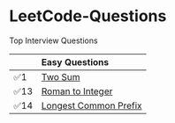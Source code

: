 # LeetCode-Questions
 Top Interview Questions

|     | Easy Questions |
| :--- | :--- |
| ✅1 | [Two Sum](https://github.com/mahir097/LeetCode-Questions/blob/main/1-Two_Sum.js) |
| ✅13 | [Roman to Integer](https://github.com/mahir097/LeetCode-Questions/blob/main/13-Roman_to_Integer.js) |
| ✅14 | [Longest Common Prefix](https://github.com/mahir097/LeetCode-Questions/blob/main/14-Longest_Common_Prefix.js) |
